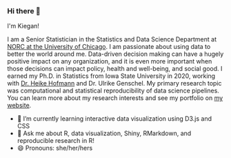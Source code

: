 ### Hi there 👋

I'm Kiegan! 

I am a Senior Statistician in the Statistics and Data Science Department at [NORC at the University of Chicago](https://www.norc.org/Pages/default.aspx). I am passionate about using data to better the world around me. Data-driven decision making can have a hugely positive impact on any organization, and it is even more important when those decisions can impact policy, health and well-being, and social good. I earned my Ph.D. in Statistics from Iowa State University in 2020, working with [Dr. Heike Hofmann](https://github.com/heike) and Dr. Ulrike Genschel. My primary research topic was computational and statistical reproducibility of data science pipelines. You can learn more about my research interests and see my portfolio on [my website](https://kiegan.github.io).  

- 🌱 I’m currently learning interactive data visualization using D3.js and CSS  
- 💬 Ask me about R, data visualization, Shiny, RMarkdown, and reproducible research in R!  
- 😄 Pronouns: she/her/hers   
